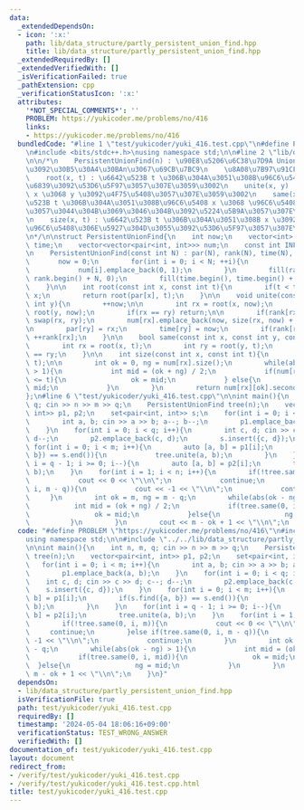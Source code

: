 ```yaml
---
data:
  _extendedDependsOn:
  - icon: ':x:'
    path: lib/data_structure/partly_persistent_union_find.hpp
    title: lib/data_structure/partly_persistent_union_find.hpp
  _extendedRequiredBy: []
  _extendedVerifiedWith: []
  _isVerificationFailed: true
  _pathExtension: cpp
  _verificationStatusIcon: ':x:'
  attributes:
    '*NOT_SPECIAL_COMMENTS*': ''
    PROBLEM: https://yukicoder.me/problems/no/416
    links:
    - https://yukicoder.me/problems/no/416
  bundledCode: "#line 1 \"test/yukicoder/yuki_416.test.cpp\"\n#define PROBLEM \"https://yukicoder.me/problems/no/416\"\
    \n#include <bits/stdc++.h>\nusing namespace std;\n\n#line 2 \"lib/data_structure/partly_persistent_union_find.hpp\"\
    \n\n/*\n    PersistentUnionFind(n) : \u90E8\u5206\u6C38\u7D9A Union-Find \u6728\
    \u3092\u30B5\u30A4\u30BAn\u3067\u69CB\u7BC9\n    \u8A08\u7B97\u91CF : O(log(n))\n\
    \    root(x, t) : \u6642\u523B t \u306B\u304A\u3051\u308B\u96C6\u5408 x \u306E\
    \u6839\u3092\u53D6\u5F97\u3057\u307E\u3059\u3002\n    unite(x, y) : \u96C6\u5408\
    \ x \u3068 y \u3092\u4F75\u5408\u3057\u307E\u3059\u3002\n    same(x, y, t) : \u6642\
    \u523B t \u306B\u304A\u3051\u308B\u96C6\u5408 x \u3068 \u96C6\u5408 y \u304C\u7B49\
    \u3057\u3044\u304B\u3069\u3046\u304B\u3092\u5224\u5B9A\u3057\u307E\u3059\u3002\
    \n    size(x, t) : \u6642\u523B t \u306B\u304A\u3051\u308B x \u3092\u542B\u3080\
    \u96C6\u5408\u306E\u5927\u304D\u3055\u3092\u53D6\u5F97\u3057\u307E\u3059\u3002\
    \n*/\n\nstruct PersistentUnionFind{\n    int now;\n    vector<int> par, rank,\
    \ time;\n    vector<vector<pair<int, int>>> num;\n    const int INF = 1 << 30;\n\
    \n    PersistentUnionFind(const int N) : par(N), rank(N), time(N), num(N){\n \
    \       now = 0;\n        for(int i = 0; i < N; ++i){\n            par[i] = i;\n\
    \            num[i].emplace_back(0, 1);\n        }\n        fill(rank.begin(),\
    \ rank.begin() + N, 0);\n        fill(time.begin(), time.begin() + N, INF);\n\
    \    }\n\n    int root(const int x, const int t){\n        if(t < time[x]) return\
    \ x;\n        return root(par[x], t);\n    }\n\n    void unite(const int x, const\
    \ int y){\n        ++now;\n\n        int rx = root(x, now);\n        int ry =\
    \ root(y, now);\n        if(rx == ry) return;\n\n        if(rank[rx] < rank[ry])\
    \ swap(rx, ry);\n        num[rx].emplace_back(now, size(rx, now) + size(ry, now));\n\
    \n        par[ry] = rx;\n        time[ry] = now;\n        if(rank[rx] == rank[ry])\
    \ ++rank[rx];\n    }\n\n    bool same(const int x, const int y, const int t){\n\
    \        int rx = root(x, t);\n        int ry = root(y, t);\n        return rx\
    \ == ry;\n    }\n\n    int size(const int x, const int t){\n        int rx = root(x,\
    \ t);\n\n        int ok = 0, ng = num[rx].size();\n        while(abs(ok - ng)\
    \ > 1){\n            int mid = (ok + ng) / 2;\n            if(num[rx][mid].first\
    \ <= t){\n                ok = mid;\n            } else{\n                ng =\
    \ mid;\n            }\n        }\n        return num[rx][ok].second;\n    }\n\
    };\n#line 6 \"test/yukicoder/yuki_416.test.cpp\"\n\nint main(){\n    int n, m,\
    \ q; cin >> n >> m >> q;\n    PersistentUnionFind tree(n);\n    vector<pair<int,\
    \ int>> p1, p2;\n    set<pair<int, int>> s;\n    for(int i = 0; i < m; i++){\n\
    \        int a, b; cin >> a >> b; a--; b--;\n        p1.emplace_back(a, b);\n\
    \    }\n    for(int i = 0; i < q; i++){\n        int c, d; cin >> c >> d; c--;\
    \ d--;\n        p2.emplace_back(c, d);\n        s.insert({c, d});\n    }\n   \
    \ for(int i = 0; i < m; i++){\n        auto [a, b] = p1[i];\n        if(s.find({a,\
    \ b}) == s.end()){\n            tree.unite(a, b);\n        }\n    }\n    for(int\
    \ i = q - 1; i >= 0; i--){\n        auto [a, b] = p2[i];\n        tree.unite(a,\
    \ b);\n    }\n    for(int i = 1; i < n; i++){\n        if(!tree.same(0, i, m)){\n\
    \            cout << 0 << \"\\n\";\n            continue;\n        }else if(tree.same(0,\
    \ i, m - q)){\n            cout << -1 << \"\\n\";\n            continue;\n   \
    \     }\n        int ok = m, ng = m - q;\n        while(abs(ok - ng) > 1){\n \
    \           int mid = (ok + ng) / 2;\n            if(tree.same(0, i, mid)){\n\
    \                ok = mid;\n            }else{\n                ng = mid;\n  \
    \          }\n        }\n        cout << m - ok + 1 << \"\\n\";\n    }\n}\n"
  code: "#define PROBLEM \"https://yukicoder.me/problems/no/416\"\n#include <bits/stdc++.h>\n\
    using namespace std;\n\n#include \"../../lib/data_structure/partly_persistent_union_find.hpp\"\
    \n\nint main(){\n    int n, m, q; cin >> n >> m >> q;\n    PersistentUnionFind\
    \ tree(n);\n    vector<pair<int, int>> p1, p2;\n    set<pair<int, int>> s;\n \
    \   for(int i = 0; i < m; i++){\n        int a, b; cin >> a >> b; a--; b--;\n\
    \        p1.emplace_back(a, b);\n    }\n    for(int i = 0; i < q; i++){\n    \
    \    int c, d; cin >> c >> d; c--; d--;\n        p2.emplace_back(c, d);\n    \
    \    s.insert({c, d});\n    }\n    for(int i = 0; i < m; i++){\n        auto [a,\
    \ b] = p1[i];\n        if(s.find({a, b}) == s.end()){\n            tree.unite(a,\
    \ b);\n        }\n    }\n    for(int i = q - 1; i >= 0; i--){\n        auto [a,\
    \ b] = p2[i];\n        tree.unite(a, b);\n    }\n    for(int i = 1; i < n; i++){\n\
    \        if(!tree.same(0, i, m)){\n            cout << 0 << \"\\n\";\n       \
    \     continue;\n        }else if(tree.same(0, i, m - q)){\n            cout <<\
    \ -1 << \"\\n\";\n            continue;\n        }\n        int ok = m, ng = m\
    \ - q;\n        while(abs(ok - ng) > 1){\n            int mid = (ok + ng) / 2;\n\
    \            if(tree.same(0, i, mid)){\n                ok = mid;\n          \
    \  }else{\n                ng = mid;\n            }\n        }\n        cout <<\
    \ m - ok + 1 << \"\\n\";\n    }\n}"
  dependsOn:
  - lib/data_structure/partly_persistent_union_find.hpp
  isVerificationFile: true
  path: test/yukicoder/yuki_416.test.cpp
  requiredBy: []
  timestamp: '2024-05-04 18:06:16+09:00'
  verificationStatus: TEST_WRONG_ANSWER
  verifiedWith: []
documentation_of: test/yukicoder/yuki_416.test.cpp
layout: document
redirect_from:
- /verify/test/yukicoder/yuki_416.test.cpp
- /verify/test/yukicoder/yuki_416.test.cpp.html
title: test/yukicoder/yuki_416.test.cpp
---
```

